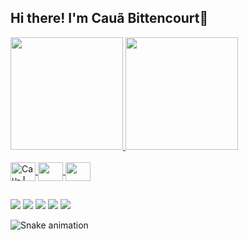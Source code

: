 ## Hi there! I'm Cauã Bittencourt👾

<div>
  <a href="https://github.com/CauBitten">
  <img height="180em" src="https://github-readme-stats.vercel.app/api?username=CauBitten&show_icons=true&theme=tokyonight&include_all_commits=true&count_private=true"/>
  <img height="180em" src="https://github-readme-stats.vercel.app/api/top-langs/?username=CauBitten&layout=compact&langs_count=16&theme=tokyonight"/>
    </div>
<div style="display: inline_block"><br>
  <img align="center" alt="Cau-J" height="30" width="40" src="https://cdn.jsdelivr.net/gh/devicons/devicon/icons/java/java-original.svg" />
  <img align="center" alt"Cau-css3" height="30" width="40" src="https://cdn.jsdelivr.net/gh/devicons/devicon/icons/css3/css3-original.svg" />
  <img align="center" alt"Cau-html5" height="30" width="40" src="https://cdn.jsdelivr.net/gh/devicons/devicon/icons/html5/html5-original.svg" />
    </div>

  ##

<div>
  <a href="mailto:caua.fb@hotmail.com"><img src="https://img.shields.io/badge/Microsoft_Outlook-0078D4?style=for-the-badge&logo=microsoft-outlook&logoColor=white" target="_blank"></a>
  <a href="https://www.linkedin.com/in/cau%C3%A3-ferraz-bittencourt-a01209229/" target="_blank"><img src="https://img.shields.io/badge/LinkedIn-0077B5?style=for-the-badge&logo=linkedin&logoColor=white" target="_blank"></a>
  <a href"https://t.me/CauBittencourt" target="_blank"><img src="https://img.shields.io/badge/Telegram-2CA5E0?style=for-the-badge&logo=telegram&logoColor=white" target="_blank"></a>
  <a href="discord.gg/@Cauã Bittencourt#7506" target="_blank"><img src="https://img.shields.io/badge/Discord-7289DA?style=for-the-badge&logo=discord&logoColor=white" target="_blank"></a>
  <a href="https://www.instagram.com/caubitten/" target="_blank"><img src="https://img.shields.io/badge/Instagram-E4405F?style=for-the-badge&logo=instagram&logoColor=white" target="_blank"></a>
  </div>
  
  ![Snake animation](https://github.com/CauBitten/blob/output/github-contribution-grid-snake.svg)
          
